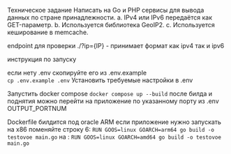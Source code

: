 Техническое задание
Написать на Go и PHP сервисы для вывода данных по стране принадлежности.
a. IPv4 или IPv6 передаётся как GET-параметр.
b. Используется библиотека GeoIP2.
c. Используется кеширование в memcache.

endpoint для проверки 
./?ip={IP}   - принимает формат как ipv4 так и ipv6

инструкция по запуску

если нету .env скопируйте его из .env.example  
    `cp .env.example .env`
Установить требуемые настройки в .env  

Запустить docker compose 
    `docker compose up --build` 
после билда и поднятия можно перейти на приложение по указанному порту из .env OUTPUT_PORTNUM 


Dockerfile билдится под oracle ARM 
если приложение нужно запускать на  x86 поменяйте 
строку  6:
`RUN GOOS=linux GOARCH=arm64 go build -o testovoe main.go`
на : 
`RUN GOOS=linux GOARCH=amd64 go build -o testovoe main.go`
